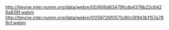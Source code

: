 http://tlevine.inter.numm.org/data/webm/00/806d63479fcdb4378b22c6429a839f.webm
http://tlevine.inter.numm.org/data/webm/01/59726f0571c80c5f943b1157a789cf.webm
